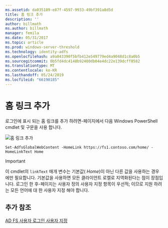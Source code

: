 ```yaml
---
ms.assetid: da035189-e87f-4597-9933-49bf391a8d5d
title: 홈 링크 추가
description: ''
author: billmath
ms.author: billmath
manager: femila
ms.date: 05/31/2017
ms.topic: article
ms.prod: windows-server-threshold
ms.technology: identity-adfs
ms.openlocfilehash: a9a043390f5bfb412e549779ed4a9048d1c8a0b5
ms.sourcegitcommit: 0b5fd4dc4148b92480db04e4dc22e139dcff8582
ms.translationtype: MT
ms.contentlocale: ko-KR
ms.lasthandoff: 05/24/2019
ms.locfileid: "66190185"
---
```

# <a name="add-home-link"></a>홈 링크 추가 

로그인에 표시 되는 홈 링크를 추가 하려면\-페이지에서 다음 Windows PowerShell cmdlet 및 구문을 사용 합니다. 


![홈 링크 추가](media/AD-FS-user-sign-in-customization/ADFS_Blue_Custom2.png) 
  

`Set-AdfsGlobalWebContent -HomeLink https://fs1.contoso.com/home/ -HomeLinkText Home ` 
 
  
> [!IMPORTANT]  
> 이 cmdlet의 `linkText` 매개 변수는 기본값( *Home*)이 아닌 다른 값을 사용하는 경우에만 필요합니다. 기본값을 사용하면 모든 클라이언트 로캘로 지역화된다는 점이 장점입니다. 로그인 한 후\-페이지는 사용자 정의 사용자 지정 항목이 우선적; 이므로 지원 하려는 모든 언어에 대 한 사용자 지정 해야 합니다.

## <a name="additional-references"></a>추가 참조 
[AD FS 사용자 로그인 사용자 지정](AD-FS-user-sign-in-customization.md)  
